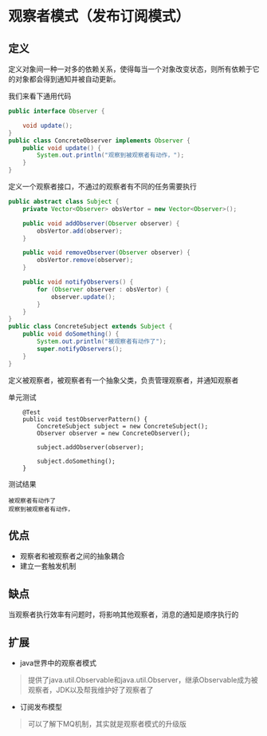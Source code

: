 # 观察者模式（发布订阅模式）
## 定义
定义对象间一种一对多的依赖关系，使得每当一个对象改变状态，则所有依赖于它的对象都会得到通知并被自动更新。

我们来看下通用代码

```java
public interface Observer {

    void update();
}
public class ConcreteObserver implements Observer {
    public void update() {
        System.out.println("观察到被观察者有动作，");
    }
}
```
定义一个观察者接口，不通过的观察者有不同的任务需要执行
```java
public abstract class Subject {
    private Vector<Observer> obsVertor = new Vector<Observer>();

    public void addObserver(Observer observer) {
        obsVertor.add(observer);
    }

    public void removeObserver(Observer observer) {
        obsVertor.remove(observer);
    }

    public void notifyObservers() {
        for (Observer observer : obsVertor) {
            observer.update();
        }
    }
}
public class ConcreteSubject extends Subject {
    public void doSomething() {
        System.out.println("被观察者有动作了");
        super.notifyObservers();
    }
}
```
定义被观察者，被观察者有一个抽象父类，负责管理观察者，并通知观察者

单元测试
```
    @Test
    public void testObserverPattern() {
        ConcreteSubject subject = new ConcreteSubject();
        Observer observer = new ConcreteObserver();

        subject.addObserver(observer);

        subject.doSomething();
    }
```
测试结果
```
被观察者有动作了
观察到被观察者有动作，
```
## 优点
* 观察者和被观察者之间的抽象耦合
* 建立一套触发机制
## 缺点
当观察者执行效率有问题时，将影响其他观察者，消息的通知是顺序执行的
## 扩展
* java世界中的观察者模式
>提供了java.util.Observable和java.util.Observer，继承Observable成为被观察者，JDK以及帮我维护好了观察者了

* 订阅发布模型
>可以了解下MQ机制，其实就是观察者模式的升级版